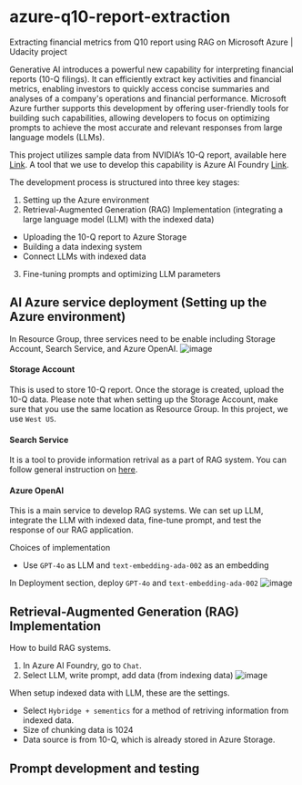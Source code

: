 # azure-q10-report-extraction
Extracting financial metrics from Q10 report using RAG on Microsoft Azure | Udacity project

Generative AI introduces a powerful new capability for interpreting financial reports (10-Q filings). It can efficiently extract key activities and financial metrics, enabling investors to quickly access concise summaries and analyses of a company's operations and financial performance. Microsoft Azure further supports this development by offering user-friendly tools for building such capabilities, allowing developers to focus on optimizing prompts to achieve the most accurate and relevant responses from large language models (LLMs).

This project utilizes sample data from NVIDIA’s 10-Q report, available here [Link](https://www.sec.gov/Archives/edgar/data/1045810/000104581024000264/nvda-20240728.htm).
A tool that we use to develop this capability is Azure AI Foundry [Link](https://ai.azure.com/).

The development process is structured into three key stages:
1. Setting up the Azure environment
2. Retrieval-Augmented Generation (RAG) Implementation (integrating a large language model (LLM) with the indexed data)
  - Uploading the 10-Q report to Azure Storage
  - Building a data indexing system
  - Connect LLMs with indexed data
3. Fine-tuning prompts and optimizing LLM parameters

## AI Azure service deployment (Setting up the Azure environment)
In Resource Group, three services need to be enable including Storage Account, Search Service, and Azure OpenAI.
![image](https://github.com/user-attachments/assets/79b5ffdf-4073-4439-b8a5-dda0d3920fe0)
#### Storage Account
This is used to store 10-Q report. Once the storage is created, upload the 10-Q data. Please note that when setting up the Storage Account, make sure that you use the same location as Resource Group. In this project, we use `West US`.
#### Search Service
It is a tool to provide information retrival as a part of RAG system. You can follow general instruction on [here](https://learn.microsoft.com/en-us/azure/search/search-create-service-portal).
#### Azure OpenAI
This is a main service to develop RAG systems. We can set up LLM, integrate the LLM with indexed data, fine-tune prompt, and test the response of our RAG application. 

Choices of implementation
- Use `GPT-4o` as LLM and `text-embedding-ada-002` as an embedding


In Deployment section, deploy `GPT-4o` and `text-embedding-ada-002`
![image](https://github.com/user-attachments/assets/8001e36a-4689-4740-a017-fb33f428c361)


## Retrieval-Augmented Generation (RAG) Implementation
How to build RAG systems.
1. In Azure AI Foundry, go to `Chat`.
2. Select LLM, write prompt, add data (from indexing data)
![image](https://github.com/user-attachments/assets/60440175-28bf-42d0-aa6f-f389b3d5e60a)

When setup indexed data with LLM, these are the settings.
- Select `Hybridge + sementics` for a method of retriving information from indexed data.
- Size of chunking data is 1024
- Data source is from 10-Q, which is already stored in Azure Storage.


## Prompt development and testing




